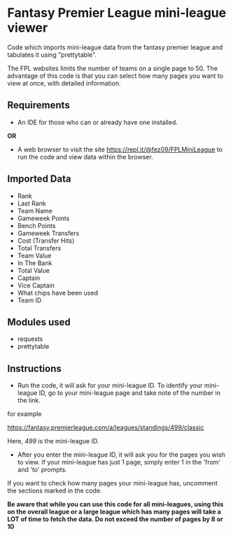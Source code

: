 # Fantasy Premier League mini-league viewer

Code which imports mini-league data from the fantasy premier league and tabulates it using "prettytable".

The FPL websites limits the number of teams on a single page to 50. The advantage of this code is that you can select how many pages you want to view at once, with detailed information.

## Requirements

* An IDE for those who can or already have one installed. 

**OR**

* A web browser to visit the site https://repl.it/@fez09/FPLMiniLeague to run the code and view data within the browser.

## Imported Data

* Rank
* Last Rank
* Team Name
* Gameweek Points
* Bench Points
* Gameweek Transfers
* Cost (Transfer Hits)
* Total Transfers
* Team Value
* In The Bank
* Total Value
* Captain
* Vice Captain
* What chips have been used
* Team ID

## Modules used

* requests
* prettytable

## Instructions

* Run the code, it will ask for your mini-league ID. To identify your mini-league ID, go to your mini-league page and take note of the number in the link.

for example

https://fantasy.premierleague.com/a/leagues/standings/499/classic 

Here, *499* is the mini-league ID. 

* After you enter the mini-league ID, it will ask you for the pages you wish to view. If your mini-league has just 1 page, simply enter 1 in the 'from' and 'to' prompts.

If you want to check how many pages your mini-league has, uncomment the sections marked in the code. 

**Be aware that while you can use this code for all mini-leagues, using this on the overall league or a large league which has many pages will take a LOT of time to fetch the data. Do not exceed the number of pages by 8 or 10**

